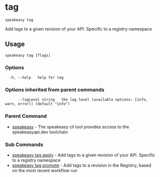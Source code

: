 # tag  
`speakeasy tag`  


Add tags to a given revision of your API. Specific to a registry namespace  

## Usage

```
speakeasy tag [flags]
```

### Options

```
  -h, --help   help for tag
```

### Options inherited from parent commands

```
      --logLevel string   the log level (available options: [info, warn, error]) (default "info")
```

### Parent Command

* [speakeasy](../README.md)	 - The speakeasy cli tool provides access to the speakeasyapi.dev toolchain
### Sub Commands

* [speakeasy tag apply](apply.md)	 - Add tags to a given revision of your API. Specific to a registry namespace
* [speakeasy tag promote](promote.md)	 - Add tags to a revision in the Registry, based on the most recent workflow run
